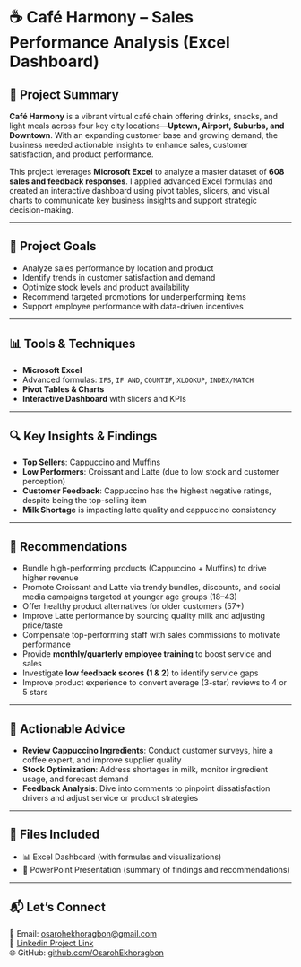 # ☕ Café Harmony – Sales Performance Analysis (Excel Dashboard)

## 📄 Project Summary

**Café Harmony** is a vibrant virtual café chain offering drinks, snacks, and light meals across four key city locations—**Uptown, Airport, Suburbs, and Downtown**. With an expanding customer base and growing demand, the business needed actionable insights to enhance sales, customer satisfaction, and product performance.

This project leverages **Microsoft Excel** to analyze a master dataset of **608 sales and feedback responses**. I applied advanced Excel formulas and created an interactive dashboard using pivot tables, slicers, and visual charts to communicate key business insights and support strategic decision-making.

---

## 🎯 Project Goals

- Analyze sales performance by location and product
- Identify trends in customer satisfaction and demand
- Optimize stock levels and product availability
- Recommend targeted promotions for underperforming items
- Support employee performance with data-driven incentives

---

## 📊 Tools & Techniques

- **Microsoft Excel**
- Advanced formulas: `IFS`, `IF AND`, `COUNTIF`, `XLOOKUP`, `INDEX/MATCH`
- **Pivot Tables & Charts**
- **Interactive Dashboard** with slicers and KPIs

---

## 🔍 Key Insights & Findings

- **Top Sellers**: Cappuccino and Muffins
- **Low Performers**: Croissant and Latte (due to low stock and customer perception)
- **Customer Feedback**: Cappuccino has the highest negative ratings, despite being the top-selling item
- **Milk Shortage** is impacting latte quality and cappuccino consistency

---

## 📌 Recommendations

- Bundle high-performing products (Cappuccino + Muffins) to drive higher revenue
- Promote Croissant and Latte via trendy bundles, discounts, and social media campaigns targeted at younger age groups (18–43)
- Offer healthy product alternatives for older customers (57+)
- Improve Latte performance by sourcing quality milk and adjusting price/taste
- Compensate top-performing staff with sales commissions to motivate performance
- Provide **monthly/quarterly employee training** to boost service and sales
- Investigate **low feedback scores (1 & 2)** to identify service gaps
- Improve product experience to convert average (3-star) reviews to 4 or 5 stars

---

## 💬 Actionable Advice

- **Review Cappuccino Ingredients**: Conduct customer surveys, hire a coffee expert, and improve supplier quality  
- **Stock Optimization**: Address shortages in milk, monitor ingredient usage, and forecast demand  
- **Feedback Analysis**: Dive into comments to pinpoint dissatisfaction drivers and adjust service or product strategies  

---

## 📁 Files Included

- 📊 Excel Dashboard (with formulas and visualizations)
- 📄 PowerPoint Presentation (summary of findings and recommendations)

---

## 📬 Let’s Connect

📧 Email: osarohekhoragbon@gmail.com  
💼 [Linkedin Project Link](https://www.linkedin.com/posts/osaroh-ekhoragbon_90daysofconsistency-osarohdataanalyticsjourneywith10alytics-activity-7308246001360822272-edX0?utm_source=share&utm_medium=member_desktop&rcm=ACoAAAkcTOMBH04A-GBT9XWCy_GRBdwnuvWM7qY)  
🌐 GitHub: [github.com/OsarohEkhoragbon](https://github.com/OsarohEkhoragbon)
